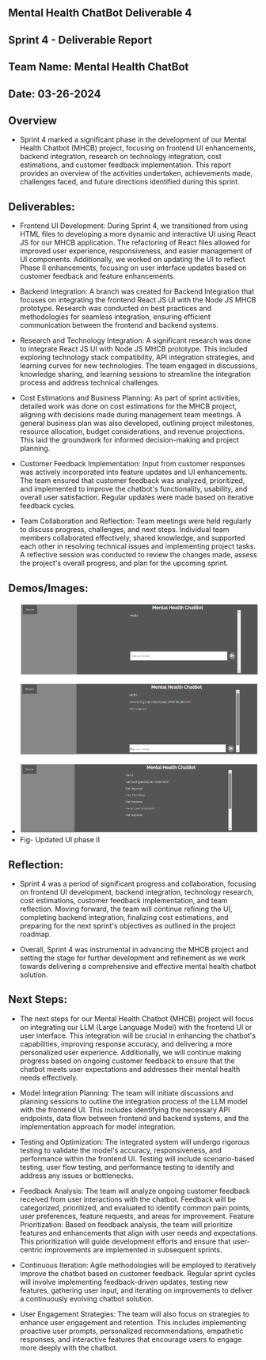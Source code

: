 ## Mental Health ChatBot Deliverable 4

## Sprint 4   - Deliverable Report

## Team Name: Mental Health ChatBot

## Date: 03-26-2024

## Overview
* Sprint 4 marked a significant phase in the development of our Mental Health Chatbot (MHCB) project, focusing on frontend UI enhancements, backend integration, research on technology integration, cost estimations, and customer feedback implementation. This report provides an overview of the activities undertaken, achievements made, challenges faced, and future directions identified during this sprint.

## Deliverables:
* Frontend UI Development:
During Sprint 4, we transitioned from using HTML files to developing a more dynamic and interactive UI using React JS for our MHCB application. The refactoring of React files allowed for improved user experience, responsiveness, and easier management of UI components. Additionally, we worked on updating the UI to reflect Phase II enhancements, focusing on user interface updates based on customer feedback and feature enhancements.

* Backend Integration:
A branch was created for Backend Integration that focuses on integrating the frontend React JS UI with the Node JS MHCB prototype. Research was conducted on best practices and methodologies for seamless integration, ensuring efficient communication between the frontend and backend systems.

* Research and Technology Integration:
A significant research was done to integrate React JS UI with Node JS MHCB prototype. This included exploring technology stack compatibility, API integration strategies, and learning curves for new technologies. The team engaged in discussions, knowledge sharing, and learning sessions to streamline the integration process and address technical challenges.

* Cost Estimations and Business Planning:
As part of sprint activities, detailed work was done on cost estimations for the MHCB project, aligning with decisions made during management team meetings. A general business plan was also developed, outlining project milestones, resource allocation, budget considerations, and revenue projections. This laid the groundwork for informed decision-making and project planning.

* Customer Feedback Implementation:
Input from customer responses was actively incorporated into feature updates and UI enhancements. The team ensured that customer feedback was analyzed, prioritized, and implemented to improve the chatbot's functionality, usability, and overall user satisfaction. Regular updates were made based on iterative feedback cycles.

* Team Collaboration and Reflection:
Team meetings were held regularly to discuss progress, challenges, and next steps. Individual team members collaborated effectively, shared knowledge, and supported each other in resolving technical issues and implementing project tasks. A reflective session was conducted to review the changes made, assess the project's overall progress, and plan for the upcoming sprint.

## Demos/Images:
* ![MHCB_PROTOTYPE](https://github.com/jeffreywallphd/HealthHarbor/blob/UPDATE_DOCS_MHCB/docs/MentalHealthChatBot/MHCBDocImages/MHCB_Deliverable_4_Prototype.png)
* Fig-  Updated UI phase II

## Reflection:
* Sprint 4 was a period of significant progress and collaboration, focusing on frontend UI development, backend integration, technology research, cost estimations, customer feedback implementation, and team reflection. Moving forward, the team will continue refining the UI, completing backend integration, finalizing cost estimations, and preparing for the next sprint's objectives as outlined in the project roadmap.

* Overall, Sprint 4 was instrumental in advancing the MHCB project and setting the stage for further development and refinement as we work towards delivering a comprehensive and effective mental health chatbot solution.

## Next Steps:
* The next steps for our Mental Health Chatbot (MHCB) project will focus on integrating our LLM (Large Language Model) with the frontend UI or user interface. This integration will be crucial in enhancing the chatbot's capabilities, improving response accuracy, and delivering a more personalized user experience. Additionally, we will continue making progress based on ongoing customer feedback to ensure that the chatbot meets user expectations and addresses their mental health needs effectively.

* Model Integration Planning: The team will initiate discussions and planning sessions to outline the integration process of the LLM model with the frontend UI. This includes identifying the necessary API endpoints, data flow between frontend and backend systems, and the implementation approach for model integration.

* Testing and Optimization: The integrated system will undergo rigorous testing to validate the model's accuracy, responsiveness, and performance within the frontend UI. Testing will include scenario-based testing, user flow testing, and performance testing to identify and address any issues or bottlenecks.

* Feedback Analysis: The team will analyze ongoing customer feedback received from user interactions with the chatbot. Feedback will be categorized, prioritized, and evaluated to identify common pain points, user preferences, feature requests, and areas for improvement.
Feature Prioritization: Based on feedback analysis, the team will prioritize features and enhancements that align with user needs and expectations. This prioritization will guide development efforts and ensure that user-centric improvements are implemented in subsequent sprints.

* Continuous Iteration: Agile methodologies will be employed to iteratively improve the chatbot based on customer feedback. Regular sprint cycles will involve implementing feedback-driven updates, testing new features, gathering user input, and iterating on improvements to deliver a continuously evolving chatbot solution.

* User Engagement Strategies: The team will also focus on strategies to enhance user engagement and retention. This includes implementing proactive user prompts, personalized recommendations, empathetic responses, and interactive features that encourage users to engage more deeply with the chatbot.